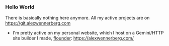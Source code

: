 ### Hello World

There is basically nothing here anymore. All my active projects are on https://git.alexwennerberg.com

* I'm pretty active on my personal website, which I host on a Gemini/HTTP site builder I made, [flounder](https://git.alexwennerberg.com/flounder/): https://alexwennerberg.com/
